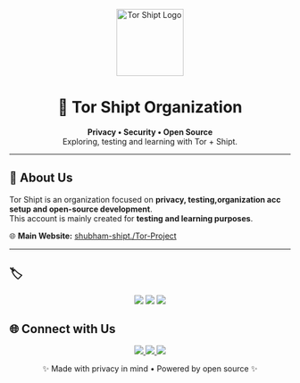 <!-- Tor Shipt Organization README -->

<p align="center">
  <img src="https://www.torproject.org/static/images/tor-logo/Color.png" alt="Tor Shipt Logo" width="120" />
</p>

<h1 align="center">🧅 Tor Shipt Organization</h1>

<p align="center">
  <b>Privacy • Security • Open Source</b><br>
  Exploring, testing and learning with Tor + Shipt.<br>
</p>

---

## 🔗 About Us
Tor Shipt is an  organization focused on **privacy, testing,organization acc setup and open-source development**.  
This account is mainly created for **testing and learning purposes**.

🌐 **Main Website:** [shubham-shipt./Tor-Project](https://shubham-shipt.github.io/Tor-Project/)  

---

## 🏷️

<p align="center">
  <img src="https://img.shields.io/badge/Tor-Project-7E4798?style=shield&logo=torproject&logoColor=white" />
  <img src="https://img.shields.io/badge/Onion-Routing-6A0DAD?style=shield&logo=onion&logoColor=white" />
  
  <img src="https://img.shields.io/badge/-Testing-orange?style=shield&logo=protonvpn&logoColor=white" />
</p>

## 🌐 Connect with Us

<p align="center">
  <a href="https://shubham-shipt.github.io/Tor-Project/">
    <img src="https://img.shields.io/badge/Website-Visit-purple?style=flat-square&logo=google-chrome&logoColor=white" />
  </a>
  <a href="https://www.instagram.com/tor_shipt/">
    <img src="https://img.shields.io/badge/Instagram-Follow-red?style=flat-square&logo=instagram&logoColor=white" />
  </a>
  <a href="https://github.com/shubham-shipt">
    <img src="https://img.shields.io/badge/GitHub-Profile-black?style=flat-square&logo=github&logoColor=white" />
  </a>
</p>


<p align="center">✨ Made with privacy in mind • Powered by open source ✨</p>
